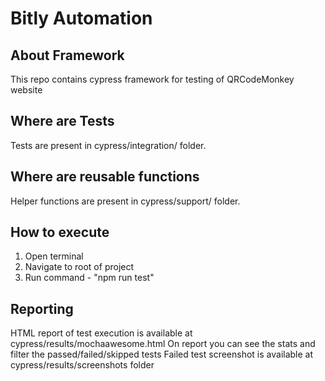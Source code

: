 #   Bitly Automation

##  About Framework
This repo contains cypress framework for testing of QRCodeMonkey website

##  Where are Tests
Tests are present in cypress/integration/ folder.

##  Where are reusable functions
Helper functions are present in cypress/support/ folder.

## How to execute
1. Open terminal
2. Navigate to root of project
3. Run command - "npm run test"

## Reporting
HTML report of test execution is available at cypress/results/mochaawesome.html
On report you can see the stats and filter the passed/failed/skipped tests
Failed test screenshot is available at cypress/results/screenshots folder